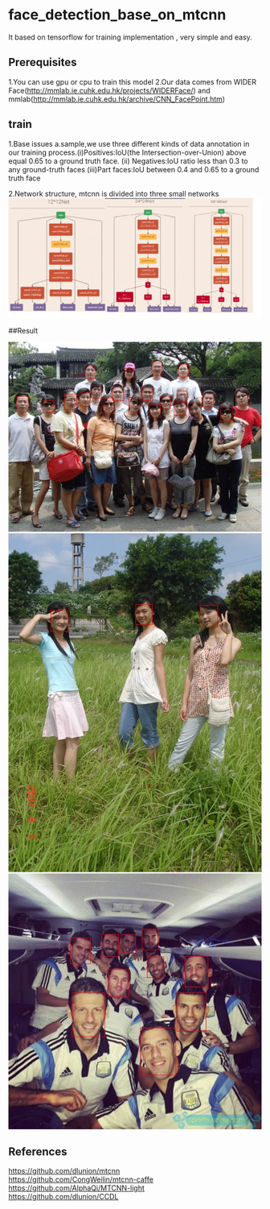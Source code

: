 # face_detection_base_on_mtcnn

It based on tensorflow for training implementation , very simple and easy.
<br/>

## Prerequisites
1.You can use gpu or cpu to train this model
2.Our data comes from WIDER Face(http://mmlab.ie.cuhk.edu.hk/projects/WIDERFace/) and mmlab(http://mmlab.ie.cuhk.edu.hk/archive/CNN_FacePoint.htm)

## train
1.Base issues
a.sample,we use three different kinds of data annotation in our training
process.(i)Positives:IoU(the Intersection-over-Union) above equal 0.65 to a ground truth face. 
(ii) Negatives:IoU ratio less than 0.3 to any ground-truth faces
(iii)Part faces:IoU between 0.4 and 0.65 to a ground truth face<br/>

2.Network structure, mtcnn is divided into three small networks
![net.png](https://github.com/zhangcheng007/face_detection_base_on_mtcnn/blob/master/netgraph/net.png)
<br/>

##Result

![5.jpg](https://github.com/zhangcheng007/face_detection_base_on_mtcnn/blob/master/test/result/5.jpg)
![1.jpg](https://github.com/zhangcheng007/face_detection_base_on_mtcnn/blob/master/test/result/1.jpg)
![3.jpg](https://github.com/zhangcheng007/face_detection_base_on_mtcnn/blob/master/test/result/3.jpg)


## References
https://github.com/dlunion/mtcnn<br/>
https://github.com/CongWeilin/mtcnn-caffe<br/>
https://github.com/AlphaQi/MTCNN-light<br/>
https://github.com/dlunion/CCDL<br/>








